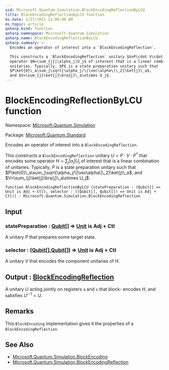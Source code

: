 ```yaml
---
uid: Microsoft.Quantum.Simulation.BlockEncodingReflectionByLCU
title: BlockEncodingReflectionByLCU function
ms.date: 1/27/2021 12:00:00 AM
ms.topic: article
qsharp.kind: function
qsharp.namespace: Microsoft.Quantum.Simulation
qsharp.name: BlockEncodingReflectionByLCU
qsharp.summary: >-
  Encodes an operator of interest into a `BlockEncodingReflection`.

  This constructs a `BlockEncodingReflection` unitary $U=P\cdot V\cdot P^\dagger$ that encodes some
  operator $H=\sum_{j}|\alpha_j|U_j$ of interest that is a linear combination of
  unitaries. Typically, $P$ is a state preparation unitary such that
  $P\ket{0}\_a\sum_j\sqrt{\alpha_j/\|\vec\alpha\|\_2}\ket{j}\_a$,
  and $V=\sum_{j}\ket{j}\bra{j}\_a\otimes U_j$.
---
```


# BlockEncodingReflectionByLCU function

Namespace: [Microsoft.Quantum.Simulation](xref:Microsoft.Quantum.Simulation)

Package: [Microsoft.Quantum.Standard](https://nuget.org/packages/Microsoft.Quantum.Standard)


Encodes an operator of interest into a `BlockEncodingReflection`.This constructs a `BlockEncodingReflection` unitary $U=P\cdot V\cdot P^\dagger$ that encodes someoperator $H=\sum_{j}|\alpha_j|U_j$ of interest that is a linear combination ofunitaries. Typically, $P$ is a state preparation unitary such that$P\ket{0}\_a\sum_j\sqrt{\alpha_j/\|\vec\alpha\|\_2}\ket{j}\_a$,and $V=\sum_{j}\ket{j}\bra{j}\_a\otimes U_j$.

```qsharp
function BlockEncodingReflectionByLCU (statePreparation : (Qubit[] => Unit is Adj + Ctl), selector : ((Qubit[], Qubit[]) => Unit is Adj + Ctl)) : Microsoft.Quantum.Simulation.BlockEncodingReflection
```


## Input

### statePreparation : [Qubit](xref:microsoft.quantum.lang-ref.qubit)[] => [Unit](xref:microsoft.quantum.lang-ref.unit)  is Adj + Ctl

A unitary $P$ that prepares some target state.


### selector : ([Qubit](xref:microsoft.quantum.lang-ref.qubit)[],[Qubit](xref:microsoft.quantum.lang-ref.qubit)[]) => [Unit](xref:microsoft.quantum.lang-ref.unit)  is Adj + Ctl

A unitary $V$ that encodes the component unitaries of $H$.



## Output : [BlockEncodingReflection](xref:Microsoft.Quantum.Simulation.BlockEncodingReflection)

A unitary $U$ acting jointly on registers `a` and `s` that block-encodes $H$, and satisfies $U'^{-1} = U$.

## Remarks

This `BlockEncoding` implementation gives it the properties of a`BlockEncodingReflection`.

## See Also

- [Microsoft.Quantum.Simulation.BlockEncoding](xref:Microsoft.Quantum.Simulation.BlockEncoding)
- [Microsoft.Quantum.Simulation.BlockEncodingReflection](xref:Microsoft.Quantum.Simulation.BlockEncodingReflection)